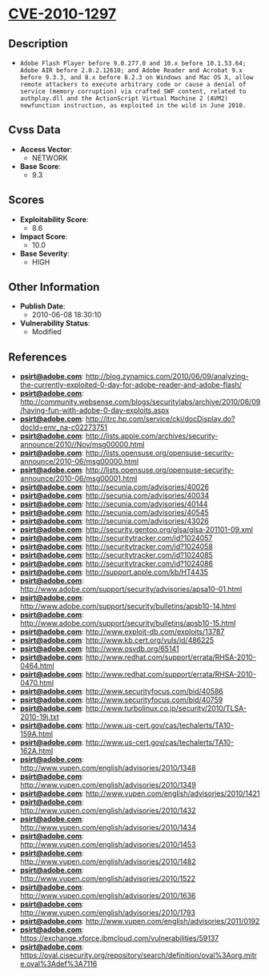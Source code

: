 
# [CVE-2010-1297](http://blog.zynamics.com/2010/06/09/analyzing-the-currently-exploited-0-day-for-adobe-reader-and-adobe-flash/)

## Description

- `Adobe Flash Player before 9.0.277.0 and 10.x before 10.1.53.64; Adobe AIR before 2.0.2.12610; and Adobe Reader and Acrobat 9.x before 9.3.3, and 8.x before 8.2.3 on Windows and Mac OS X, allow remote attackers to execute arbitrary code or cause a denial of service (memory corruption) via crafted SWF content, related to authplay.dll and the ActionScript Virtual Machine 2 (AVM2) newfunction instruction, as exploited in the wild in June 2010.`

## Cvss Data

- **Access Vector**:
  - NETWORK
- **Base Score**:
  - 9.3

## Scores

- **Exploitability Score**:
  - 8.6
- **Impact Score**:
  - 10.0
- **Base Severity**:
  - HIGH

## Other Information

- **Publish Date**:
  - 2010-06-08 18:30:10
- **Vulnerability Status**:
  - Modified

## References

- **psirt@adobe.com**: http://blog.zynamics.com/2010/06/09/analyzing-the-currently-exploited-0-day-for-adobe-reader-and-adobe-flash/
- **psirt@adobe.com**: http://community.websense.com/blogs/securitylabs/archive/2010/06/09/having-fun-with-adobe-0-day-exploits.aspx
- **psirt@adobe.com**: http://itrc.hp.com/service/cki/docDisplay.do?docId=emr_na-c02273751
- **psirt@adobe.com**: http://lists.apple.com/archives/security-announce/2010//Nov/msg00000.html
- **psirt@adobe.com**: http://lists.opensuse.org/opensuse-security-announce/2010-06/msg00000.html
- **psirt@adobe.com**: http://lists.opensuse.org/opensuse-security-announce/2010-06/msg00001.html
- **psirt@adobe.com**: http://secunia.com/advisories/40026
- **psirt@adobe.com**: http://secunia.com/advisories/40034
- **psirt@adobe.com**: http://secunia.com/advisories/40144
- **psirt@adobe.com**: http://secunia.com/advisories/40545
- **psirt@adobe.com**: http://secunia.com/advisories/43026
- **psirt@adobe.com**: http://security.gentoo.org/glsa/glsa-201101-09.xml
- **psirt@adobe.com**: http://securitytracker.com/id?1024057
- **psirt@adobe.com**: http://securitytracker.com/id?1024058
- **psirt@adobe.com**: http://securitytracker.com/id?1024085
- **psirt@adobe.com**: http://securitytracker.com/id?1024086
- **psirt@adobe.com**: http://support.apple.com/kb/HT4435
- **psirt@adobe.com**: http://www.adobe.com/support/security/advisories/apsa10-01.html
- **psirt@adobe.com**: http://www.adobe.com/support/security/bulletins/apsb10-14.html
- **psirt@adobe.com**: http://www.adobe.com/support/security/bulletins/apsb10-15.html
- **psirt@adobe.com**: http://www.exploit-db.com/exploits/13787
- **psirt@adobe.com**: http://www.kb.cert.org/vuls/id/486225
- **psirt@adobe.com**: http://www.osvdb.org/65141
- **psirt@adobe.com**: http://www.redhat.com/support/errata/RHSA-2010-0464.html
- **psirt@adobe.com**: http://www.redhat.com/support/errata/RHSA-2010-0470.html
- **psirt@adobe.com**: http://www.securityfocus.com/bid/40586
- **psirt@adobe.com**: http://www.securityfocus.com/bid/40759
- **psirt@adobe.com**: http://www.turbolinux.co.jp/security/2010/TLSA-2010-19j.txt
- **psirt@adobe.com**: http://www.us-cert.gov/cas/techalerts/TA10-159A.html
- **psirt@adobe.com**: http://www.us-cert.gov/cas/techalerts/TA10-162A.html
- **psirt@adobe.com**: http://www.vupen.com/english/advisories/2010/1348
- **psirt@adobe.com**: http://www.vupen.com/english/advisories/2010/1349
- **psirt@adobe.com**: http://www.vupen.com/english/advisories/2010/1421
- **psirt@adobe.com**: http://www.vupen.com/english/advisories/2010/1432
- **psirt@adobe.com**: http://www.vupen.com/english/advisories/2010/1434
- **psirt@adobe.com**: http://www.vupen.com/english/advisories/2010/1453
- **psirt@adobe.com**: http://www.vupen.com/english/advisories/2010/1482
- **psirt@adobe.com**: http://www.vupen.com/english/advisories/2010/1522
- **psirt@adobe.com**: http://www.vupen.com/english/advisories/2010/1636
- **psirt@adobe.com**: http://www.vupen.com/english/advisories/2010/1793
- **psirt@adobe.com**: http://www.vupen.com/english/advisories/2011/0192
- **psirt@adobe.com**: https://exchange.xforce.ibmcloud.com/vulnerabilities/59137
- **psirt@adobe.com**: https://oval.cisecurity.org/repository/search/definition/oval%3Aorg.mitre.oval%3Adef%3A7116
